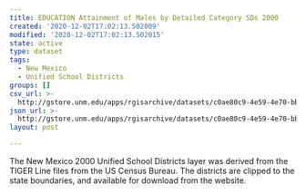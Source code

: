 ```yaml
---
title: EDUCATION Attainment of Males by Detailed Category SDs 2000
created: '2020-12-02T17:02:13.502009'
modified: '2020-12-02T17:02:13.502015'
state: active
type: dataset
tags:
  - New Mexico
  - Unified School Districts
groups: []
csv_url: >-
  http://gstore.unm.edu/apps/rgisarchive/datasets/c0ae80c9-4e59-4e70-bbf7-f5009c203ccc/ksd247data171146765_schd_view.derived.csv
json_url: >-
  http://gstore.unm.edu/apps/rgisarchive/datasets/c0ae80c9-4e59-4e70-bbf7-f5009c203ccc/ksd247data171146765_schd_view.derived.json
layout: post

---
```

The New Mexico 2000 Unified School Districts layer was derived from  the TIGER Line files from the US Census Bureau. The districts are clipped to the state boundaries, and available for download from the website.
